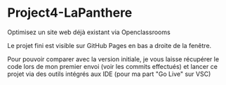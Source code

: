 # Project4-LaPanthere
Optimisez un site web déjà existant via Openclassrooms

Le projet fini est visible sur GitHub Pages en bas a droite de la fenêtre.

Pour pouvoir comparer avec la version initiale, je vous laisse récupérer le code lors de mon premier envoi (voir les commits effectués) et lancer ce projet 
via des outils intégrés aux IDE (pour ma part "Go Live" sur VSC)
